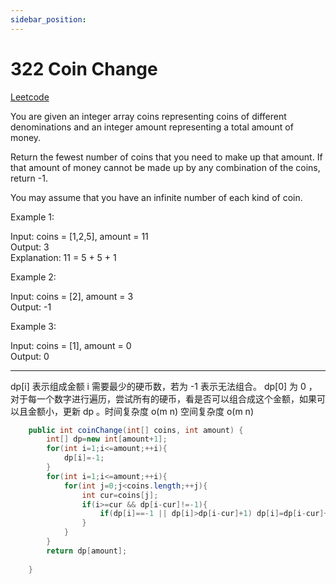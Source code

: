 ```yaml
---
sidebar_position: 
---
```


# 322 Coin Change

[Leetcode](https://leetcode.com/problems/coin-change/)


You are given an integer array coins representing coins of different denominations and an integer amount representing a total amount of money.

Return the fewest number of coins that you need to make up that amount. If that amount of money cannot be made up by any combination of the coins, return -1.

You may assume that you have an infinite number of each kind of coin.

Example 1:

Input: coins = [1,2,5], amount = 11  
Output: 3  
Explanation: 11 = 5 + 5 + 1  

Example 2:

Input: coins = [2], amount = 3  
Output: -1  

Example 3:

Input: coins = [1], amount = 0  
Output: 0  

---

dp[i] 表示组成金额 i 需要最少的硬币数，若为 -1 表示无法组合。 dp[0] 为 0 ，对于每一个数字进行遍历，尝试所有的硬币，看是否可以组合成这个金额，如果可以且金额小，更新 dp 。时间复杂度 o(m n) 空间复杂度 o(m n)

```java
    public int coinChange(int[] coins, int amount) {
        int[] dp=new int[amount+1];
        for(int i=1;i<=amount;++i){
            dp[i]=-1;
        }
        for(int i=1;i<=amount;++i){
            for(int j=0;j<coins.length;++j){
                int cur=coins[j];
                if(i>=cur && dp[i-cur]!=-1){
                    if(dp[i]==-1 || dp[i]>dp[i-cur]+1) dp[i]=dp[i-cur]+1;
                }
            }
        }
        return dp[amount];
        
    }
```

